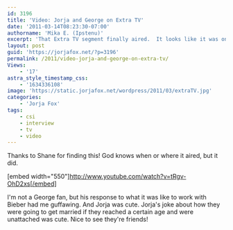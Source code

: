 ```yaml
---
id: 3196
title: 'Video: Jorja and George on Extra TV'
date: '2011-03-14T08:23:30-07:00'
authorname: 'Mika E. (Ipstenu)'
excerpt: 'That Extra TV segment finally aired.  It looks like it was on Thursday the 10th.'
layout: post
guid: 'https://jorjafox.net/?p=3196'
permalink: /2011/video-jorja-and-george-on-extra-tv/
Views:
    - '17'
astra_style_timestamp_css:
    - '1634336108'
image: 'https://static.jorjafox.net/wordpress/2011/03/extraTV.jpg'
categories:
    - 'Jorja Fox'
tags:
    - csi
    - interview
    - tv
    - video
---
```


Thanks to Shane for finding this!  God knows when or where it aired, but it did.

[embed width="550"]http://www.youtube.com/watch?v=tRgv-OhD2xs[/embed]

I'm not a George fan, but his response to what it was like to work with Bieber had me guffawing.  And Jorja was cute.  Jorja's joke about how they were going to get married if they reached a certain age and were unattached was cute.  Nice to see they're friends!
